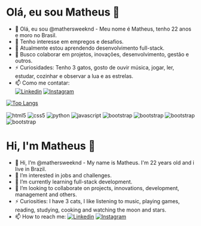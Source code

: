 # Olá, eu sou Matheus 👋
- 👋 Olá, eu sou @mathersweeknd - Meu nome é Matheus, tenho 22 anos e moro no Brasil.
- 👀 Tenho interesse em empregos e desafios.
- 🌱 Atualmente estou aprendendo desenvolvimento full-stack.
- 💞️ Busco colaborar em projetos, inovações, desenvolvimento, gestão e outros.
- ⚡ Curiosidades: Tenho 3 gatos, gosto de ouvir música, jogar, ler, estudar, cozinhar e observar a lua e as estrelas.
- 📫 Como me contatar: <br/>
[![Linkedin](https://img.shields.io/badge/LinkedIn-8A2BE2?style=for-the-badge&logo=linkedin&logoColor=white)](https://www.linkedin.com/in/mathersweeknd) 
[![Instagram](https://img.shields.io/badge/Instagram-9400D3?style=for-the-badge&logo=instagram&logoColor=white)](https://www.instagram.com/mathers.weeknd) </br>

[![Top Langs](https://github-readme-stats.vercel.app/api/top-langs/?username=mathersweeknd&layout=donut)](https://github.com/mathersweeknd/github-readme-stats)

<div style="display: inline_block">
<img align="center" alt="html5" src="https://img.shields.io/badge/HTML5-BA55D3?style=for-the-badge&logo=html5&logoColor=white" />
<img align="center" alt="css5" src="https://img.shields.io/badge/CSS3-8B008B?style=for-the-badge&logo=css3&logoColor=white" />
<img align="center" alt="python" src="https://img.shields.io/badge/Python-836FFF?style=for-the-badge&logo=python&logoColor=white" />
<img align="center" alt="javascript" src="https://img.shields.io/badge/JavaScript-8B008B?style=for-the-badge&logo=javascript&logoColor=black" />
<img align="center" alt="bootstrap" src="https://img.shields.io/badge/Bootstrap-563D7C?style=for-the-badge&logo=bootstrap&logoColor=white" />
<img align="center" alt="bootstrap" src="https://img.shields.io/badge/MySQL-005C84?style=for-the-badge&logo=mysql&logoColor=white" />
<img align="center" alt="bootstrap" src="https://img.shields.io/badge/PHP-777BB4?style=for-the-badge&logo=php&logoColor=white" />
<img align="center" alt="bootstrap" src="https://img.shields.io/badge/SAP-0FAAFF?style=for-the-badge&logo=sap&logoColor=white" />
</div>

# Hi, I'm Matheus 👋
- 👋 Hi, I’m @mathersweeknd - My name is Matheus. I'm 22 years old and i live in Brazil.
- 👀 I’m interested in jobs and challenges.
- 🌱 I’m currently learning full-stack development.
- 💞️ I’m looking to collaborate on projects, innovations, development, management and others.
- ⚡ Curiosities: I have 3 cats, I like listening to music, playing games, reading, studying, cooking and watching the moon and stars.
- 📫 How to reach me:
[![Linkedin](https://img.shields.io/badge/LinkedIn-8A2BE2?style=for-the-badge&logo=linkedin&logoColor=white)](https://www.linkedin.com/in/mathersweeknd) 
[![Instagram](https://img.shields.io/badge/Instagram-9400D3?style=for-the-badge&logo=instagram&logoColor=white)](https://www.instagram.com/mathers.weeknd) </br>

